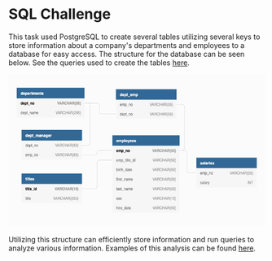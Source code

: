 # SQL Challenge

This task used PostgreSQL to create several tables utilizing several keys to store information about a company's departments and employees to a database for easy access. The structure for the database can be seen below. See the queries used to create the tables <a href="EmployeeSQL/tables.sql">here</a>.

<img src="erd.png" alt="erd" width="600px" height="300px">

Utilizing this structure can efficiently store information and run queries to analyze various information. Examples of this analysis can be found <a href="EmployeeSQL/analysis.sql">here</a>.